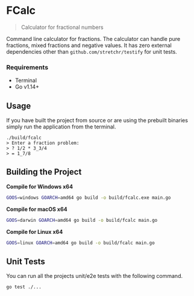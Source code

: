 # FCalc
> Calculator for fractional numbers

Command line calculator for fractions. The calculator can handle pure fractions, mixed fractions
and negative values. It has zero external dependencies other than `github.com/stretchr/testify` for unit tests.

### Requirements

- Terminal
- Go v1.14+

## Usage

If you have built the project from source or are using the prebuilt binaries simply
run the application from the terminal.

```
./build/fcalc
> Enter a fraction problem:
> ? 1/2 * 3_3/4
> = 1_7/8 
```

## Building the Project

**Compile for Windows x64**

```bash
GOOS=windows GOARCH=amd64 go build -o build/fcalc.exe main.go
```

**Compile for macOS x64**

```bash
GOOS=darwin GOARCH=amd64 go build -o build/fcalc main.go
```

**Compile for Linux x64**

```bash
GOOS=linux GOARCH=amd64 go build -o build/fcalc main.go
```

## Unit Tests

You can run all the projects unit/e2e tests with the following command.

```bash
go test ./...
```